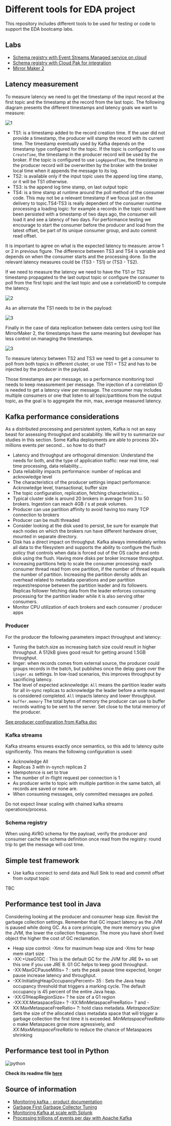 # Different tools for EDA project

This repository includes different tools to be used for testing or code to support the EDA bootcamp labs.

## Labs

* [Schema registry with Event Streams Managed service on cloud](labs/es-cloud-schema-lab/README.md)
* [Schema registry with Cloud Pak for integration](labs/es-cp4i-schema-lab-v10/README.md)
* [Mirror Maker 2](mirror-maker2/README.md)

## Latency measurement

To measure latency we need to get the timestamp of the input record at the first topic and the timestamp at the record from the last topic. The following diagram presents the different timestamps and latency goals we want to measure:

![1](docs/images/streams-ts.png)

* TS1: is a timestamp added to the record creation time. If the user did not provide a timestamp, the producer will stamp the record with its current time. The timestamp eventually used by Kafka depends on the timestamp type configured for the topic. If the topic is configured to use `CreateTime`, the timestamp in the producer record will be used by the broker. If the topic is configured to use `LogAppendTime`, the timestamp in the producer record will be overwritten by the broker with the broker local time when it appends the message to its log.
* TS2: is available only if the input topic uses the append log time stamp, or it will be TS1 otherwise.
* TS3: is the append log time stamp, on last output topic
* TS4: is a time stamp at runtime around the poll method of the consumer code. This may not be a relevant timestamp if we focus just on the delivery to topic.TS4-TS3 is really dependent of the consumer runtime processing a loading logic: for example a records in the topic could have been persisted with a timestamp of two days ago, the consumer will load it and see a latency of two days. For performance testing we encourage to start the consumer before the producer and load from the latest offset, be part of its unique consumer group, and auto commit read offset.

It is important to agree on what is the expected latency to measure: arrow 1 or 2 in previous figure. The difference between TS3 and TS4 is variable and depends on when the consumer starts and the processing done. So the relevant latency measures could be (TS3 - TS1) or (TS3 - TS2).

If we need to measure the latency we need to have the TS1 or TS2 timestamp propagated to the last output topic or configure the consumer to poll from the first topic and the last topic and use a correlationID to compute the latency.

![2](docs/images/perf-ts-consumer.png)

As an alternate the TS1 needs to be in the payload:

![3](docs/images/perf-ts-consumer2.png)

Finally in the case of data replication between data centers using tool like MirrorMaker 2, the timestamps have the same meaning but developer has less control on managing the timestamps. 

![3](docs/images/mm2-ts-test.png)

To measure latency between TS2 and TS3 we need to get a consumer to poll from both topics in different cluster, or use TS1 = TS2 and has to be injected by the producer in the payload.

Those timestamps are per message, so a performance monitoring tool needs to keep measurement per message. The injection of a correlation ID is needed to get a latency view per message. The consumer may includes multiple consumers or one that listen to all topic/partitions from the output topic, as the goal is to aggregate the min, max, average measured latency.


## Kafka performance considerations

As a distributed processing and persistent system, Kafka is not an easy beast for assessing throughput and scalability. We will try to summarize our studies in this section. Some Kafka deployments are able to process 30+ millions events per second... so how to do that?

* Latency and throughput are orthogonal dimension: Understand the needs for both, and the type of application traffic: near real time, real time processing, data reliability...
* Data reliability impacts performance: number of replicas and acknowledge level
* The characteristics of the producer settings impact performance: Acknowledge level, transactional, buffer size
* The topic configuration, replication, fetching characteristics...
* Typical cluster side is around 20 brokers in average from 3 to 50 brokers. Ingestion can reach 4GB / s at peak volumes.
* Producer can use partition affinity to avoid having too many TCP connection to brokers
* Producer can be multi threaded
* Consider looking at the disk used to persist, be sure for example that each nodes on which the brokers run have different hardware driver, mounted in separate directory.
* Disk has a direct impact on throughput. Kafka always immediately writes all data to the filesystem and supports the ability to configure the flush policy that controls when data is forced out of the OS cache and onto disk using the flush. Having more disks per broker increase throughput.
* Increasing partitions help to scale the consumer processing: each consumer thread read from one partition, if the number of thread equals the number of partition. Increasing the partition density adds an overhead related to metadata operations and per partition request/response between the partition leader and its followers. Replicas follower fetching data from the leader enforces consuming processing for the partition leader while it is also serving other consumers.  
* Monitor CPU utilization of each brokers and each consumer / producer apps

### Producer

For the producer the following parameters impact throughput and latency:

* Tuning the batch.size as increasing batch size could result in higher throughput. A 512kB gives good result for getting around 1.5GB throughput.
* linger: when records comes from external source, the producer could groups records in the batch, but publishes once the delay goes over the `linger.ms` settings. In low-load scenarios, this improves throughput by sacrificing latency.
* The level of expected acknowledge: `All` means the partition leader waits for all in-sync replicas to acknowledge the leader before a write request is considered completed. `All` impacts latency and lower throughput.
* `buffer.memory` The total bytes of memory the producer can use to buffer records waiting to be sent to the server. Set close to the total memory of the producer.

[See producer configuration from Kafka doc](https://kafka.apache.org/documentation/#producerconfigs)

### Kafka streams

Kafka streams ensures exactly once semantics, so this add to latency quite significently. This means the following configuration is used:

* Acknowledge All
* Replicas 3 with in-synch replicas 2
* Idempotence is set to true
* The number of in-flight request per connection is 1
* As producer write to topic with multiple partition in the same batch, all records are saved or none are.
* When consuming messages, only committed messages are polled.

Do not expect linear scaling with chained kafka streams operations/process.

### Schema registry

When using AVRO schema for the payload, verify the producer and consumer cache the schema definition once read from the registry: round trip to get the message will cost time.

## Simple test framework

* Use kafka connect to send data and Null Sink to read and commit offset from output topic

TBC

## Performance test tool in Java

Considering looking at the producer and consumer heap size.
Revisit the garbage collection settings. Remember that GC impact latency as the JVM is paused while doing GC. As a core principle, the more memory you give the JVM, the lower the collection frequency. The more you have short lived object the higher the cost of GC reclamation.

* Heap size control: -Xmx for maximum heap size and -Xms for heap mem start size
* -XX:+UseG1GC   : This is the default GC for the JVM for JRE 9+ so set this one if you use JRE 8. G1 GC helps to keep good throughput.
* -XX:MaxGCPauseMillis= ? :  sets the peak pause time expected, longer pause increase latency and throughput.
* -XX:InitiatingHeapOccupancyPercent= 35 : Sets the Java heap occupancy threshold that triggers a marking cycle. The default occupancy is 45 percent of the entire Java heap.
* -XX:G1HeapRegionSize= ?  he size of a G1 region
* -XX:XX:MetaspaceSize= ? -XX:MinMetaspaceFreeRatio= ? and -XX:MaxMetaspaceFreeRatio= ?: hold class metadata. *MetaspaceSize*: Sets the size of the allocated class metadata space that will trigger a garbage collection the first time it is exceeded. *MinMetaspaceFreeRatio* o make Metaspaces grow more agressively, and *XX:MaxMetaspaceFreeRatio* to reduce the chance of Metaspaces shrinking

## Performance test tool in Python

![python](test-tools/python/implementation.png)

**Check its readme file [here](test-tools/python/README.md)**

## Source of information

* [Monitoring kafka - product documentation](https://kafka.apache.org/documentation/#monitoring)
* [Garbage First Garbage Collector Tuning](https://www.oracle.com/technical-resources/articles/java/g1gc.html)
* [Monitoring Kafka at scale with Splunk](https://www.splunk.com/en_us/blog/it/how-we-monitor-and-run-kafka-at-scale.html)
* [Processing trillions of events per day with Apache Kafka](https://azure.microsoft.com/en-us/blog/processing-trillions-of-events-per-day-with-apache-kafka-on-azure/)
